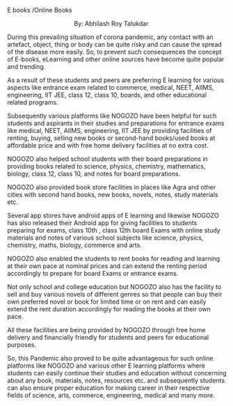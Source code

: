 E books /Online Books

                                       By: Abhilash Roy Talukdar

During this prevailing situation of corona pandemic, any contact with an artefact, object, thing or body can be quite risky and can cause the spread of the disease more easily. So, to prevent such consequences the concept of E-books, eLearning and other online sources have become quite popular and trending. 

As a result of these students and peers are preferring E learning for various aspects like entrance exam related to commerce, medical, NEET, AIIMS, engineering, IIT JEE, class 12, class 10, boards, and other educational related programs.

Subsequently various platforms like NOGOZO have been helpful for such students and aspirants in their studies and preparations for entrance exams like medical, NEET, AIIMS, engineering, IIT JEE by providing facilities of renting, buying, selling new books or second-hand books/used books at affordable price and with free home delivery facilities at no extra cost. 

NOGOZO also helped school students with their board preparations in providing books related to science, physics, chemistry, mathematics, biology, class 12, class 10, and notes for board preparations. 

NOGOZO also provided book store facilities in places like Agra and other cities with second hand books, new books, novels, notes, study materials etc. 

Several app stores have android apps of E learning and likewise NOGOZO has also released their Android app for giving facilities to students preparing for exams, class 10th , class 12th board Exams with online study materials and notes of various school subjects like science, physics, chemistry, maths, biology, commerce and arts.

NOGOZO also enabled the students to rent books for reading and learning at their own pace at nominal prices and can extend the renting period accordingly to prepare for board Exams or entrance exams. 

Not only school and college education but NOGOZO also has the facility to sell and buy various novels of different genres so that people can buy their own preferred novel or book for limited time or on rent and can easily extend the rent duration accordingly for reading the books at their own pace. 

All these facilities are being provided by NOGOZO through free home delivery and financially friendly for students and peers for educational purposes.

So, this Pandemic also proved to be quite advantageous for such online platforms like NOGOZO and various other E learning platforms where students can easily continue their studies and education without concerning about any book, materials, notes, resources etc. and subsequently students can also ensure proper education for making career in their respective fields of science, arts, commerce, engineering, medical and many more. 

